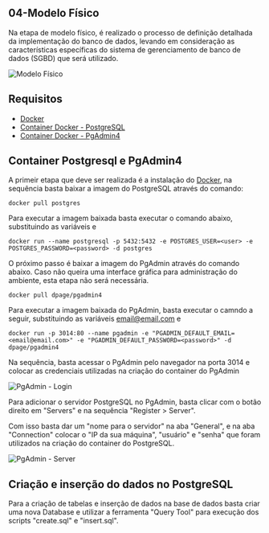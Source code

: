 ## 04-Modelo Físico

Na etapa de modelo físico, é realizado o processo de definição detalhada da implementação do banco de dados, levando em consideração as características específicas do sistema de gerenciamento de banco de dados (SGBD) que será utilizado.

![Modelo Físico](https://github.com/Fredon99/PUCRS_Memorial/blob/main/09-BancoRelacional/05-ModeloFisico/Modelagem%20de%20dados%20-%20Modelo%20f%C3%ADsico.png)

## Requisitos

- [Docker](https://www.docker.com/)
- [Container Docker - PostgreSQL](https://hub.docker.com/_/postgres)
- [Container Docker - PgAdmin4](https://www.pgadmin.org/download/)

## Container Postgresql e PgAdmin4

A primeir etapa que deve ser realizada é a instalação do [Docker](https://www.docker.com/), na sequência basta baixar a imagem do PostgreSQL através do comando:

```
docker pull postgres
```

Para executar a imagem baixada basta executar o comando abaixo, substituindo as variáveis <user> e <password>

```
docker run --name postgresql -p 5432:5432 -e POSTGRES_USER=<user> -e POSTGRES_PASSWORD=<password> -d postgres
```

O próximo passo é baixar a imagem do PgAdmin através do comando abaixo. Caso não queira uma interface gráfica para administração do ambiente, esta etapa não será necessária.

```
docker pull dpage/pgadmin4
```

Para executar a imagem baixada do PgAdmin, basta executar o camndo a seguir, substituindo as variáveis <email@email.com> e <password>

```
docker run -p 3014:80 --name pgadmin -e "PGADMIN_DEFAULT_EMAIL=<email@email.com>" -e "PGADMIN_DEFAULT_PASSWORD=<password>" -d dpage/pgadmin4
```

Na sequência, basta acessar o PgAdmin pelo navegador na porta 3014 e colocar as credenciais utilizadas na criação do container do PgAdmin

![PgAdmin - Login]()

Para adicionar o servidor PostgreSQL no PgAdmin, basta clicar com o botão direito em "Servers" e na sequência "Register > Server". 

Com isso basta dar um "nome para o servidor" na aba "General", e na aba "Connection" colocar o "IP da sua máquina", "usuário" e "senha" que foram utilizados na criação do container do PostgreSQL.

![PgAdmin - Server]()

## Criação e inserção do dados no PostgreSQL

Para a criação de tabelas e inserção de dados na base de dados basta criar uma nova Database e utilizar a ferramenta "Query Tool" para execução dos scripts "create.sql" e "insert.sql".